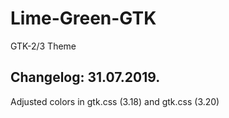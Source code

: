 # Lime-Green-GTK
GTK-2/3 Theme

Changelog: 31.07.2019.
---------------------

Adjusted colors in gtk.css (3.18) and gtk.css (3.20)
